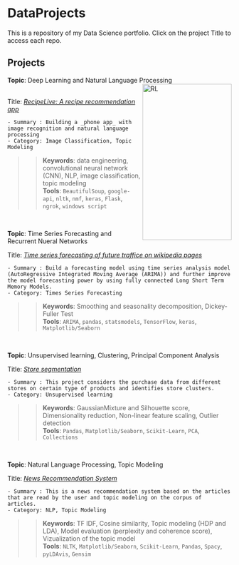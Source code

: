 # DataProjects
This is a repository of my Data Science portfolio. Click on the project Title to access each repo.

## Projects

**Topic**:  Deep Learning and Natural Language Processing  
&nbsp;   &nbsp; &nbsp;   &nbsp; &nbsp;   &nbsp; <img src="https://github.com/hdev7/RecipeLive/blob/master/docs/project_demo.gif" alt="RL" title="RecipeLive App" width="200" height="350" align="right"/>

Title: [_RecipeLive: A recipe recommendation app_](https://github.com/hdev7/RecipeLive)

    - Summary : Building a _phone app_ with image recognition and natural language processing  
    - Category: Image Classification, Topic Modeling


>>**Keywords**: data engineering, convolutional neural network (CNN), NLP, image classification, topic modeling<br />
>>**Tools**: `BeautifulSoup`, `google-api`, `nltk`, `nmf`, `keras`, `Flask`, `ngrok`, `windows script`

&nbsp;   &nbsp; &nbsp;

**Topic**:  Time Series Forecasting and Recurrent Nueral Networks


Title: [_Time series forecasting of future traffice on wikipedia pages_](https://github.com/hdev7/Forecast-future-traffic-on-wikipedia-pages)

    - Summary : Build a forecasting model using time series analysis model (AutoRegressive Integrated Moving Average (ARIMA)) and further improve the model forecasting power by using fully connected Long Short Term Memory Models. 
    - Category: Times Series Forecasting

>>**Keywords**: Smoothing and seasonality decomposition, Dickey-Fuller Test<br />
>>**Tools**: `ARIMA`, `pandas`, `statsmodels`, `TensorFlow`, `keras`, `Matplotlib/Seaborn`


&nbsp;   &nbsp; &nbsp;

**Topic**:  Unsupervised learning, Clustering, Principal Component Analysis


Title: [_Store segmentation_](https://github.com/hdev7/Store-clustering)

    - Summary : This project considers the purchase data from different stores on certain type of products and identifies store clusters. 
    - Category: Unsupervised learning

>>**Keywords**: GaussianMixture and Silhouette score, Dimensionality reduction, Non-linear feature scaling, Outlier detection<br />
>>**Tools**: `Pandas`, `Matplotlib/Seaborn`, `Scikit-Learn`, `PCA`, `Collections`


&nbsp;   &nbsp; &nbsp;

**Topic**:  Natural Language Processing, Topic Modeling


Title: [_News Recommendation System_](https://github.com/hdev7/NLP---Topic-Modeling-and-Recommendation-system)

    - Summary : This is a news recommendation system based on the articles that are read by the user and topic modeling on the corpus of articles.
    - Category: NLP, Topic Modeling

>>**Keywords**: TF IDF, Cosine similarity, Topic modeling (HDP and LDA), Model evaluation (perplexity and coherence score), Vizualization of the topic model<br />
>>**Tools**: `NLTK`, `Matplotlib/Seaborn`, `Scikit-Learn`, `Pandas`, `Spacy`, `pyLDAvis`, `Gensim`


    
    
